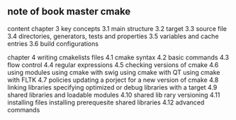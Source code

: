 ## note of book master cmake
content
chapter 3 key concepts
3.1 main structure
3.2 target
3.3 source file
3.4 directories, generators, tests and properties
3.5 variables and cache entries
3.6 build configurations

chapter 4 writing cmakelists files
4.1 cmake syntax
4.2 basic commands
4.3 flow control
4.4 regular expressions
4.5 checking versions of cmake
4.6 using modules
    using cmake with swig
    using cmake with QT
    using cmake with FLTK
4.7 policies
    updating a porject for a new version of cmake
4.8 linking libraries
    specifying optimized or debug libraries with a target
4.9 shared libraries and loadable modules
4.10 shared lib rary versioning
4.11 installing files
    installing prerequesite shared libraries
4.12 advanced commands
